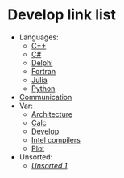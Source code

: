# Develop link list

* Languages:
  * [C++](cpp/cpp.md)
  * [C#](csharp/csharp.md)
  * [Delphi](delphi/delphi.md)
  * [Fortran](fortran/fortran.md)
  * [Julia](julia/julia.md)
  * [Python](python/python.md)
* [Communication](communication/communication.md)
* Var:
  * [Architecture](var/architecture.md)
  * [Calc](var/calc.md)
  * [Develop](var/develop.md)
  * [Intel compilers](var/intel-compilers.md)
  * [Plot](var/plot.md)
* Unsorted:
  * [*Unsorted 1*](unsorted/unsorted-1.md)
